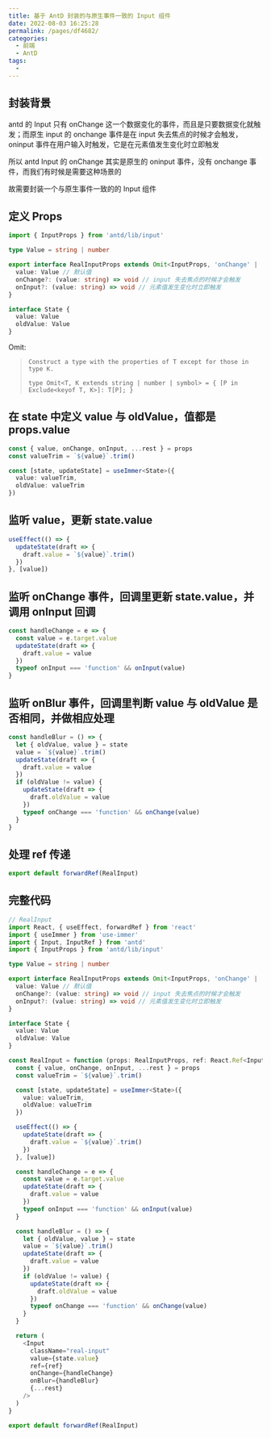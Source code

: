 ```yaml
---
title: 基于 AntD 封装的与原生事件一致的 Input 组件
date: 2022-08-03 16:25:28
permalink: /pages/df4682/
categories:
  - 前端
  - AntD
tags:
  -
---
```


## 封装背景

antd 的 Input 只有 onChange 这一个数据变化的事件，而且是只要数据变化就触发；而原生 input 的 onchange 事件是在 input 失去焦点的时候才会触发，oninput 事件在用户输入时触发，它是在元素值发生变化时立即触发

所以 antd Input 的 onChange 其实是原生的 oninput 事件，没有 onchange 事件，而我们有时候是需要这种场景的

故需要封装一个与原生事件一致的的 Input 组件

## 定义 Props

```ts
import { InputProps } from 'antd/lib/input'

type Value = string | number

export interface RealInputProps extends Omit<InputProps, 'onChange' | 'onInput' | 'value'> {
  value: Value // 默认值
  onChange?: (value: string) => void // input 失去焦点的时候才会触发
  onInput?: (value: string) => void // 元素值发生变化时立即触发
}

interface State {
  value: Value
  oldValue: Value
}
```

Omit:

> `Construct a type with the properties of T except for those in type K.`
>
> `type Omit<T, K extends string | number | symbol> = { [P in Exclude<keyof T, K>]: T[P]; }`

## 在 state 中定义 value 与 oldValue，值都是 props.value

```ts
const { value, onChange, onInput, ...rest } = props
const valueTrim = `${value}`.trim()

const [state, updateState] = useImmer<State>({
  value: valueTrim,
  oldValue: valueTrim
})
```

## 监听 value，更新 state.value

```ts
useEffect(() => {
  updateState(draft => {
    draft.value = `${value}`.trim()
  })
}, [value])
```

## 监听 onChange 事件，回调里更新 state.value，并调用 onInput 回调

```ts
const handleChange = e => {
  const value = e.target.value
  updateState(draft => {
    draft.value = value
  })
  typeof onInput === 'function' && onInput(value)
}
```

## 监听 onBlur 事件，回调里判断 value 与 oldValue 是否相同，并做相应处理

```ts
const handleBlur = () => {
  let { oldValue, value } = state
  value = `${value}`.trim()
  updateState(draft => {
    draft.value = value
  })
  if (oldValue != value) {
    updateState(draft => {
      draft.oldValue = value
    })
    typeof onChange === 'function' && onChange(value)
  }
}
```

## 处理 ref 传递

```ts
export default forwardRef(RealInput)
```

## 完整代码

```ts
// RealInput
import React, { useEffect, forwardRef } from 'react'
import { useImmer } from 'use-immer'
import { Input, InputRef } from 'antd'
import { InputProps } from 'antd/lib/input'

type Value = string | number

export interface RealInputProps extends Omit<InputProps, 'onChange' | 'onInput' | 'value'> {
  value: Value // 默认值
  onChange?: (value: string) => void // input 失去焦点的时候才会触发
  onInput?: (value: string) => void // 元素值发生变化时立即触发
}

interface State {
  value: Value
  oldValue: Value
}

const RealInput = function (props: RealInputProps, ref: React.Ref<InputRef>) {
  const { value, onChange, onInput, ...rest } = props
  const valueTrim = `${value}`.trim()

  const [state, updateState] = useImmer<State>({
    value: valueTrim,
    oldValue: valueTrim
  })

  useEffect(() => {
    updateState(draft => {
      draft.value = `${value}`.trim()
    })
  }, [value])

  const handleChange = e => {
    const value = e.target.value
    updateState(draft => {
      draft.value = value
    })
    typeof onInput === 'function' && onInput(value)
  }

  const handleBlur = () => {
    let { oldValue, value } = state
    value = `${value}`.trim()
    updateState(draft => {
      draft.value = value
    })
    if (oldValue != value) {
      updateState(draft => {
        draft.oldValue = value
      })
      typeof onChange === 'function' && onChange(value)
    }
  }

  return (
    <Input
      className="real-input"
      value={state.value}
      ref={ref}
      onChange={handleChange}
      onBlur={handleBlur}
      {...rest}
    />
  )
}

export default forwardRef(RealInput)
```

